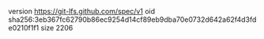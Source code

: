 version https://git-lfs.github.com/spec/v1
oid sha256:3eb367fc62790b86ec9254d14cf89eb9dba70e0732d642a62f4d3fde0210f1f1
size 2206

